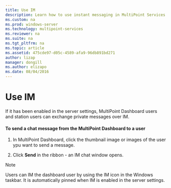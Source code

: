 ```yaml
---
title: Use IM
description: Learn how to use instant messaging in MultiPoint Services
ms.custom: na
ms.prod: windows-server
ms.technology: multipoint-services
ms.reviewer: na
ms.suite: na
ms.tgt_pltfrm: na
ms.topic: article
ms.assetid: 475cde97-d05c-4589-afa9-96db891bd271
author: lizap
manager: dongill
ms.author: elizapo
ms.date: 08/04/2016
---
```

# Use IM
If it has been enabled in the server settings, MultiPoint Dashboard users and station users can exchange private messages over IM.
  
#### To send a chat message from the MultiPoint Dashboard to a user  
  
1.  In MultiPoint Dashboard, click the thumbnail image or images of the user ypu want to send a message.  
  
2.  Click **Send** in the ribbon - an IM chat window opens.  

> [!NOTE] 
> Users can IM the dashboard user by using the IM icon in the Windows taskbar. It is automatically pinned when IM is enabled in the server settings.